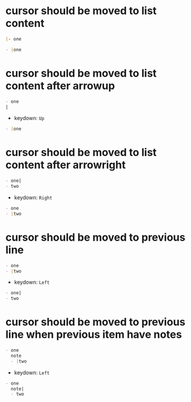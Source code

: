 


# cursor should be moved to list content

```md
|- one
```

```md
- |one
```

# cursor should be moved to list content after arrowup

```md
- one
|
```

- keydown: `Up`

```md
- |one

```

# cursor should be moved to list content after arrowright

```md
- one|
- two
```

- keydown: `Right`

```md
- one
- |two
```

# cursor should be moved to previous line

```md
- one
- |two
```

- keydown: `Left`

```md
- one|
- two
```

# cursor should be moved to previous line when previous item have notes

```md
- one
  note
  - |two
```

- keydown: `Left`

```md
- one
  note|
  - two
```

